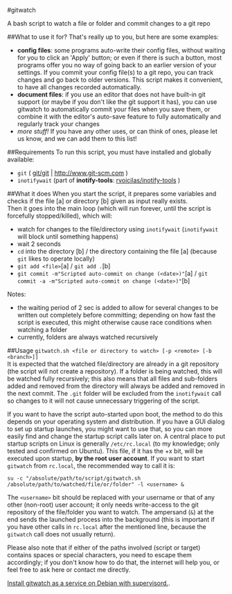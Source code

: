 #gitwatch

A bash script to watch a file or folder and commit changes to a git repo

##What to use it for?
That's really up to you, but here are some examples:
* **config files**: some programs auto-write their config files, without waiting for you to click an 'Apply' button; or even if there is such a button, most programs offer you no way of going  back to an earlier version of your settings. If you commit your config file(s) to a git repo, you can track changes and go back to older versions. This script makes it convenient, to have all changes recorded automatically.
* **document files**: if you use an editor that does not have built-in git support (or maybe if you don't like the git support it has), you can use gitwatch to automatically commit your files when you save them, or combine it with the editor's auto-save feature to fully automatically and regularly track your changes
* *more stuff!* If you have any other uses, or can think of ones, please let us know, and we can add them to this list!

##Requirements
To run this script, you must have installed and globally available:
* `git` ( [git/git](https://github.com/git/git) | http://www.git-scm.com )
* `inotifywait` (part of **inotify-tools**: [rvoicilas/inotify-tools](https://github.com/rvoicilas/inotify-tools) )

##What it does
When you start the script, it prepares some variables and checks if the file [a] or directory [b] given as input really exists.<br />
Then it goes into the main loop (which will run forever, until the script is forcefully stopped/killed), which will:
* watch for changes to the file/directory using `inotifywait` (`inotifywait` will block until something happens)
* wait 2 seconds
* `cd` into the directory [b] / the directory containing the file [a] \(because `git` likes to operate locally)
* `git add <file>`[a] / `git add .`[b]
* `git commit -m"Scripted auto-commit on change (<date>)"`[a] / `git commit -a -m"Scripted auto-commit on change (<date>)"`[b]

Notes:
* the waiting period of 2 sec is added to allow for several changes to be written out completely before committing; depending on how fast the script is executed, this might otherwise cause race conditions when watching a folder
* currently, folders are always watched recursively

##Usage
`gitwatch.sh <file or directory to watch> [-p <remote> [-b <branch>]]`<br />
It is expected that the watched file/directory are already in a git repository (the script will not create a repository). If a folder is being watched, this will be watched fully recursively; this also means that all files and sub-folders added and removed from the directory will always be added and removed in the next commit. The `.git` folder will be excluded from the `inotifywait` call so changes to it will not cause unnecessary triggering of the script.

If you want to have the script auto-started upon boot, the method to do this depends on your operating system and distribution. If you have a GUI dialog to set up startup launches, you might want to use that, so you can more easily find and change the startup script calls later on.
A central place to put startup scripts on Linux is generally `/etc/rc.local` (to my knowledge; only tested and confirmed on Ubuntu). This file, if it has the +x bit, will be executed upon startup, **by the root user account**. If you want to start `gitwatch` from `rc.local`, the recommended way to call it is:

`su -c "/absolute/path/to/script/gitwatch.sh /absolute/path/to/watched/file/or/folder" -l <username> &`

The `<username>` bit should be replaced with your username or that of any other (non-root) user account; it only needs write-access to the git repository of the file/folder you want to watch. The ampersand (`&`) at the end sends the launched process into the background (this is important if you have other calls in `rc.local` after the mentioned line, because the `gitwatch` call does not usually return).

Please also note that if either of the paths involved (script or target) contains spaces or special characters, you need to escape them accordingly; if you don't know how to do that, the internet will help you, or feel free to ask here or contact me directly.

[Install gitwatch as a service on Debian with supervisord.](https://github.com/nevik/gitwatch/wiki/gitwatch-as-a-service-on-Debian-with-supervisord).
